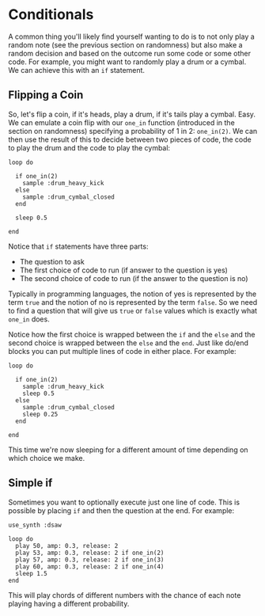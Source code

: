 # Conditionals

A common thing you'll likely find yourself wanting to do is to not only
play a random note (see the previous section on randomness) but also
make a random decision and based on the outcome run some code or some
other code. For example, you might want to randomly play a drum or a
cymbal. We can achieve this with an `if` statement.

## Flipping a Coin 

So, let's flip a coin, if it's heads, play a drum, if it's tails play a
cymbal. Easy. We can emulate a coin flip with our `one_in` function
(introduced in the section on randomness) specifying a probability of 1
in 2: `one_in(2)`. We can then use the result of this to decide between
two pieces of code, the code to play the drum and the code to play the
cymbal:

```
loop do

  if one_in(2)
    sample :drum_heavy_kick
  else
    sample :drum_cymbal_closed
  end
  
  sleep 0.5
  
end
```

Notice that `if` statements have three parts:

* The question to ask
* The first choice of code to run (if answer to the question is yes)
* The second choice of code to run (if the answer to the question is no)

Typically in programming languages, the notion of yes is represented by
the term `true` and the notion of no is represented by the term
`false`. So we need to find a question that will give us `true` or
`false` values which is exactly what `one_in` does.

Notice how the first choice is wrapped between the `if` and the `else`
and the second choice is wrapped between the `else` and the `end`. Just
like do/end blocks you can put multiple lines of code in either
place. For example:

```
loop do

  if one_in(2)
    sample :drum_heavy_kick
    sleep 0.5
  else
    sample :drum_cymbal_closed
    sleep 0.25
  end
  
end
```

This time we're now sleeping for a different amount of time depending on
which choice we make.


## Simple if

Sometimes you want to optionally execute just one line of code. This is
possible by placing `if` and then the question at the end. For example:

```
use_synth :dsaw

loop do
  play 50, amp: 0.3, release: 2
  play 53, amp: 0.3, release: 2 if one_in(2)
  play 57, amp: 0.3, release: 2 if one_in(3)
  play 60, amp: 0.3, release: 2 if one_in(4)
  sleep 1.5
end
```

This will play chords of different numbers with the chance of each note
playing having a different probability.
